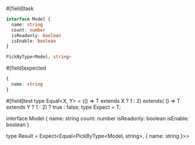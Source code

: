 #[field]task
```ts
interface Model {
  name: string
  count: number
  isReadonly: boolean
  isEnable: boolean
}

PickByType<Model, string>
```
#[field]expected
```ts
{ 
  name: string 
}
```

#[field]test
type Equal<X, Y> = (<T>() => T extends X ? 1 : 2) extends(
    <T>() => T extends Y ? 1 : 2) ? true : false;
type Expect<T extends true> = T;


interface Model {
  name: string
  count: number
  isReadonly: boolean
  isEnable: boolean
}

type Result = Expect<Equal<PickByType<Model, string>, { name: string }>>